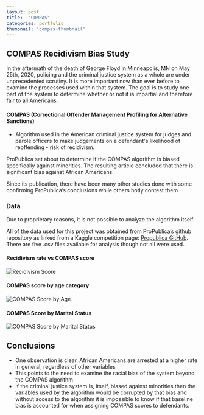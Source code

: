 ```yaml
---
layout: post
title:  "COMPAS"
categories: portfolio
thumbnail: 'compas-thumbnail'
---
```

## COMPAS Recidivism Bias Study

In the aftermath of the death of George Floyd in Minneapolis, MN on May 25th, 2020, policing and the criminal justice system 
as a whole are under unprecedented scrutiny. It is more important now than ever before to examine the 
processes used within that system. The goal is to study one part of the system to determine 
whether or not it is impartial and therefore fair to all Americans.

#### COMPAS (Correctional Offender Management Profiling for Alternative Sanctions) 

- Algorithm used in the American criminal justice system for judges and parole officers to make judgements on a 
defendant's likelihood of reoffending - risk of recidivism.

ProPublica set about to determine if the COMPAS algorithm is biased specifically against minorities. The resulting article 
concluded that there is significant bias against African Americans. 

Since its publication, there have been many other studies done with some confirming ProPublica’s conclusions while 
others hotly contest them

### Data

Due to proprietary reasons, it is not 
possible to analyze the algorithm itself.

All of the data used for this project was 
obtained from ProPublica’s github 
repository as linked from a Kaggle 
competition page: [Propublica GitHub](https://github.com/propublica/compas-analysis). There are five .csv files available for analysis though not all were used.

#### Recidivism rate vs COMPAS score
![Recidivism Score](/assets/img/portfolio/COMPAS-Recidivism-Score.png)

#### COMPAS score by age category
![COMPAS Score by Age](/assets/img/portfolio/compas-age-category.jpg)

#### COMPAS Score by Marital Status
![COMPAS Score by Marital Status](/assets/img/portfolio/COMPAS-Marital-Status.jpg)

## Conclusions
- One observation is clear, African Americans are 
arrested at a higher rate in general, regardless of 
other variables
- This points to the need to examine the racial bias 
of the system beyond the COMPAS algorithm
- If the criminal justice system is, itself, biased 
against minorities then the variables used by the 
algorithm would be corrupted by that bias and 
without access to the algorithm it is impossible to 
know if that baseline bias is accounted for when 
assigning COMPAS scores to defendants. 